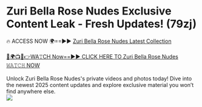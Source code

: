 # Zuri Bella Rose Nudes Exclusive Content Leak - Fresh Updates! (79zj)

🔥 ACCESS NOW 🌍==►► <a href="https://tinyurl.com/2mz8nhtm" rel="nofollow">Zuri Bella Rose Nudes Latest Collection</a>
<br><br>
[🔴🌍📺📱👉WA𝚃CH Now==►► CLICK HERE TO Zuri Bella Rose Nudes 𝚆𝙰𝚃𝙲𝙷 NOW](https://tinyurl.com/2mz8nhtm)
<br><br>
Unlock Zuri Bella Rose Nudes's private videos and photos today! Dive into the newest 2025 content updates and explore exclusive material you won’t find anywhere else.
<br>
<a href="https://tinyurl.com/2mz8nhtm" rel="nofollow" data-target="animated-image.originalLink"><img src="https://camo.githubusercontent.com/8a4f000d20f83aca3bf7ec5f350d767afa0574a8a352519fd8cfa583a6f93a33/68747470733a2f2f692e696d6775722e636f6d2f644a486b345a712e676966" data-canonical-src="https://i.imgur.com/dJHk4Zq.gif" style="max-width: 100%; display: inline-block;" data-target="animated-image.originalImage"></a>
<br>
